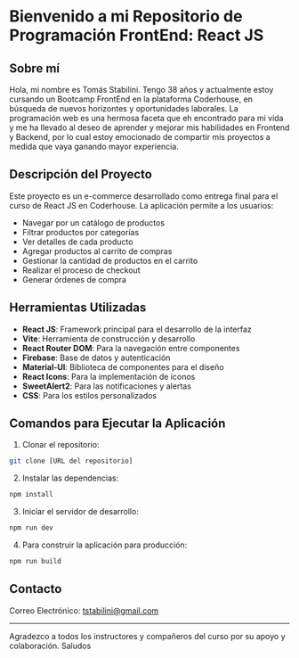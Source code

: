 # Bienvenido a mi Repositorio de Programación FrontEnd: React JS

## Sobre mí

Hola, mi nombre es Tomás Stabilini. Tengo 38 años y actualmente estoy cursando un Bootcamp FrontEnd en la plataforma Coderhouse, en búsqueda de nuevos horizontes y oportunidades laborales. La programación web es una hermosa faceta que eh encontrado para mi vida y me ha llevado al deseo de aprender y mejorar mis habilidades en Frontend y Backend, por lo cual estoy emocionado de compartir mis proyectos a medida que vaya ganando mayor experiencia.

## Descripción del Proyecto

Este proyecto es un e-commerce desarrollado como entrega final para el curso de React JS en Coderhouse. La aplicación permite a los usuarios:

- Navegar por un catálogo de productos
- Filtrar productos por categorías
- Ver detalles de cada producto
- Agregar productos al carrito de compras
- Gestionar la cantidad de productos en el carrito
- Realizar el proceso de checkout
- Generar órdenes de compra

## Herramientas Utilizadas

- **React JS**: Framework principal para el desarrollo de la interfaz
- **Vite**: Herramienta de construcción y desarrollo
- **React Router DOM**: Para la navegación entre componentes
- **Firebase**: Base de datos y autenticación
- **Material-UI**: Biblioteca de componentes para el diseño
- **React Icons**: Para la implementación de íconos
- **SweetAlert2**: Para las notificaciones y alertas
- **CSS**: Para los estilos personalizados

## Comandos para Ejecutar la Aplicación

1. Clonar el repositorio:

```bash
git clone [URL del repositorio]
```

2. Instalar las dependencias:

```bash
npm install
```

3. Iniciar el servidor de desarrollo:

```bash
npm run dev
```

4. Para construir la aplicación para producción:

```bash
npm run build
```

## Contacto

Correo Electrónico: tstabilini@gmail.com

---

Agradezco a todos los instructores y compañeros del curso por su apoyo y colaboración.
Saludos
